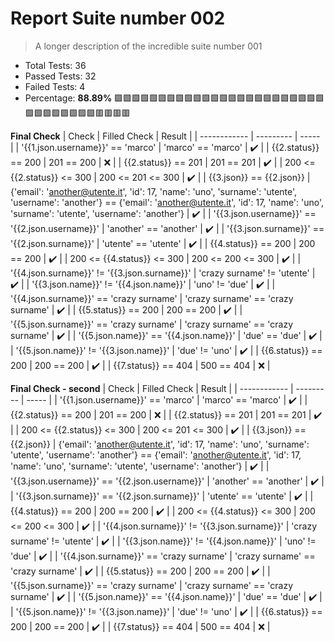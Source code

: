 
# Report Suite number 002
> A longer description of the incredible suite number 001

* Total Tests: 36
* Passed Tests: 32
* Failed Tests: 4
* Percentage: **88.89%**  :green_square::green_square::green_square::green_square::green_square::green_square::green_square::green_square::green_square::green_square::green_square::green_square::green_square::green_square::green_square::green_square::green_square::green_square::green_square::green_square::green_square::green_square::green_square::green_square::green_square::green_square::green_square::green_square::green_square::green_square::green_square::green_square::red_square::red_square::red_square::red_square:

**Final Check**
| Check | Filled Check | Result |
| ------------ | --------- | ----- |
| '{{1.json.username}}' == 'marco' | 'marco' == 'marco' | :heavy_check_mark: | 
| {{2.status}} == 200 | 201 == 200 | :x: | 
| {{2.status}} == 201 | 201 == 201 | :heavy_check_mark: | 
| 200 <= {{2.status}} <= 300 | 200 <= 201 <= 300 | :heavy_check_mark: | 
| {{3.json}} == {{2.json}} | {'email': 'another@utente.it', 'id': 17, 'name': 'uno', 'surname': 'utente', 'username': 'another'} == {'email': 'another@utente.it', 'id': 17, 'name': 'uno', 'surname': 'utente', 'username': 'another'} | :heavy_check_mark: | 
| '{{3.json.username}}' == '{{2.json.username}}' | 'another' == 'another' | :heavy_check_mark: | 
| '{{3.json.surname}}' == '{{2.json.surname}}' | 'utente' == 'utente' | :heavy_check_mark: | 
| {{4.status}} == 200 | 200 == 200 | :heavy_check_mark: | 
| 200 <= {{4.status}} <= 300 | 200 <= 200 <= 300 | :heavy_check_mark: | 
| '{{4.json.surname}}' != '{{3.json.surname}}' | 'crazy surname' != 'utente' | :heavy_check_mark: | 
| '{{3.json.name}}' != '{{4.json.name}}' | 'uno' != 'due' | :heavy_check_mark: | 
| '{{4.json.surname}}' == 'crazy surname' | 'crazy surname' == 'crazy surname' | :heavy_check_mark: | 
| {{5.status}} == 200 | 200 == 200 | :heavy_check_mark: | 
| '{{5.json.surname}}' == 'crazy surname' | 'crazy surname' == 'crazy surname' | :heavy_check_mark: | 
| '{{5.json.name}}' == '{{4.json.name}}' | 'due' == 'due' | :heavy_check_mark: | 
| '{{5.json.name}}' != '{{3.json.name}}' | 'due' != 'uno' | :heavy_check_mark: | 
| {{6.status}} == 200 | 200 == 200 | :heavy_check_mark: | 
| {{7.status}} == 404 | 500 == 404 | :x: | 


**Final Check - second**
| Check | Filled Check | Result |
| ------------ | --------- | ----- |
| '{{1.json.username}}' == 'marco' | 'marco' == 'marco' | :heavy_check_mark: | 
| {{2.status}} == 200 | 201 == 200 | :x: | 
| {{2.status}} == 201 | 201 == 201 | :heavy_check_mark: | 
| 200 <= {{2.status}} <= 300 | 200 <= 201 <= 300 | :heavy_check_mark: | 
| {{3.json}} == {{2.json}} | {'email': 'another@utente.it', 'id': 17, 'name': 'uno', 'surname': 'utente', 'username': 'another'} == {'email': 'another@utente.it', 'id': 17, 'name': 'uno', 'surname': 'utente', 'username': 'another'} | :heavy_check_mark: | 
| '{{3.json.username}}' == '{{2.json.username}}' | 'another' == 'another' | :heavy_check_mark: | 
| '{{3.json.surname}}' == '{{2.json.surname}}' | 'utente' == 'utente' | :heavy_check_mark: | 
| {{4.status}} == 200 | 200 == 200 | :heavy_check_mark: | 
| 200 <= {{4.status}} <= 300 | 200 <= 200 <= 300 | :heavy_check_mark: | 
| '{{4.json.surname}}' != '{{3.json.surname}}' | 'crazy surname' != 'utente' | :heavy_check_mark: | 
| '{{3.json.name}}' != '{{4.json.name}}' | 'uno' != 'due' | :heavy_check_mark: | 
| '{{4.json.surname}}' == 'crazy surname' | 'crazy surname' == 'crazy surname' | :heavy_check_mark: | 
| {{5.status}} == 200 | 200 == 200 | :heavy_check_mark: | 
| '{{5.json.surname}}' == 'crazy surname' | 'crazy surname' == 'crazy surname' | :heavy_check_mark: | 
| '{{5.json.name}}' == '{{4.json.name}}' | 'due' == 'due' | :heavy_check_mark: | 
| '{{5.json.name}}' != '{{3.json.name}}' | 'due' != 'uno' | :heavy_check_mark: | 
| {{6.status}} == 200 | 200 == 200 | :heavy_check_mark: | 
| {{7.status}} == 404 | 500 == 404 | :x: | 
